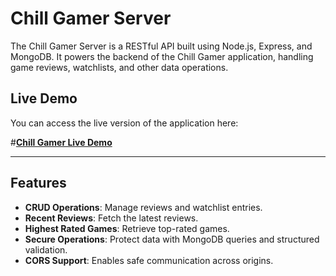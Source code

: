 # Chill Gamer Server

The Chill Gamer Server is a RESTful API built using Node.js, Express, and MongoDB. It powers the backend of the Chill Gamer application, handling game reviews, watchlists, and other data operations.
## Live Demo
You can access the live version of the application here:

#[**Chill Gamer Live Demo**](https://chill-gamer-b10a10.firebaseapp.com)

---

## Features

- **CRUD Operations**: Manage reviews and watchlist entries.
- **Recent Reviews**: Fetch the latest reviews.
- **Highest Rated Games**: Retrieve top-rated games.
- **Secure Operations**: Protect data with MongoDB queries and structured validation.
- **CORS Support**: Enables safe communication across origins.